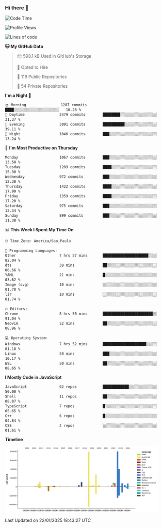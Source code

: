 ### Hi there 👋

<!--START_SECTION:waka-->
![Code Time](http://img.shields.io/badge/Code%20Time-6%2C818%20hrs%2016%20mins-blue)

![Profile Views](http://img.shields.io/badge/Profile%20Views-1-blue)

![Lines of code](https://img.shields.io/badge/From%20Hello%20World%20I%27ve%20Written-3.3%20million%20lines%20of%20code-blue)

**🐱 My GitHub Data** 

> 📦 598.1 kB Used in GitHub's Storage 
 > 
> 💼 Opted to Hire
 > 
> 📜 119 Public Repositories 
 > 
> 🔑 54 Private Repositories 
 > 
**I'm a Night 🦉** 

```text
🌞 Morning                1287 commits        ████░░░░░░░░░░░░░░░░░░░░░   16.28 % 
🌆 Daytime                2479 commits        ████████░░░░░░░░░░░░░░░░░   31.37 % 
🌃 Evening                3091 commits        ██████████░░░░░░░░░░░░░░░   39.11 % 
🌙 Night                  1046 commits        ███░░░░░░░░░░░░░░░░░░░░░░   13.24 % 
```
📅 **I'm Most Productive on Thursday** 

```text
Monday                   1067 commits        ███░░░░░░░░░░░░░░░░░░░░░░   13.50 % 
Tuesday                  1209 commits        ████░░░░░░░░░░░░░░░░░░░░░   15.30 % 
Wednesday                972 commits         ███░░░░░░░░░░░░░░░░░░░░░░   12.30 % 
Thursday                 1422 commits        ████░░░░░░░░░░░░░░░░░░░░░   17.99 % 
Friday                   1359 commits        ████░░░░░░░░░░░░░░░░░░░░░   17.20 % 
Saturday                 975 commits         ███░░░░░░░░░░░░░░░░░░░░░░   12.34 % 
Sunday                   899 commits         ███░░░░░░░░░░░░░░░░░░░░░░   11.38 % 
```


📊 **This Week I Spent My Time On** 

```text
🕑︎ Time Zone: America/Sao_Paulo

💬 Programming Languages: 
Other                    7 hrs 57 mins       █████████████████████░░░░   82.04 % 
dts                      38 mins             ██░░░░░░░░░░░░░░░░░░░░░░░   06.56 % 
YAML                     21 mins             █░░░░░░░░░░░░░░░░░░░░░░░░   03.62 % 
Image (svg)              10 mins             ░░░░░░░░░░░░░░░░░░░░░░░░░   01.78 % 
lir                      10 mins             ░░░░░░░░░░░░░░░░░░░░░░░░░   01.74 % 

🔥 Editors: 
Chrome                   8 hrs 50 mins       ███████████████████████░░   91.04 % 
Neovim                   52 mins             ██░░░░░░░░░░░░░░░░░░░░░░░   08.96 % 

💻 Operating System: 
Windows                  7 hrs 52 mins       ████████████████████░░░░░   81.18 % 
Linux                    59 mins             ███░░░░░░░░░░░░░░░░░░░░░░   10.17 % 
WSL                      50 mins             ██░░░░░░░░░░░░░░░░░░░░░░░   08.65 % 
```

**I Mostly Code in JavaScript** 

```text
JavaScript               62 repos            ████████████░░░░░░░░░░░░░   50.00 % 
Shell                    11 repos            ██░░░░░░░░░░░░░░░░░░░░░░░   08.87 % 
TypeScript               7 repos             █░░░░░░░░░░░░░░░░░░░░░░░░   05.65 % 
C++                      6 repos             █░░░░░░░░░░░░░░░░░░░░░░░░   04.84 % 
CSS                      2 repos             ░░░░░░░░░░░░░░░░░░░░░░░░░   01.61 % 
```



**Timeline**

![Lines of Code chart](https://raw.githubusercontent.com/jampow/jampow/master/assets/bar_graph.png)


 Last Updated on 22/01/2025 18:43:27 UTC
<!--END_SECTION:waka-->
